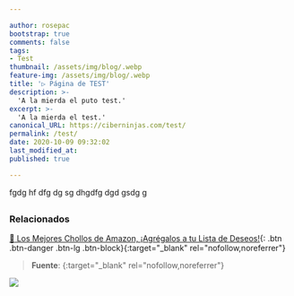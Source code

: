 ```yaml
---

author: rosepac
bootstrap: true
comments: false
tags:
- Test
thumbnail: /assets/img/blog/.webp
feature-img: /assets/img/blog/.webp
title: '▷ Página de TEST'
description: >-
  'A la mierda el puto test.'
excerpt: >-
  'A la mierda el test.'
canonical_URL: https://ciberninjas.com/test/
permalink: /test/
date: 2020-10-09 09:32:02
last_modified_at:
published: true

---
```


fgdg hf dfg dg sg dhgdfg dgd gsdg g

## 

<!-- contenido -->

## 

<!-- contenido -->

### **Relacionados** <!-- omit in toc -->

[]()

[]()

[]()

[]()

[]()

[🛒 Los Mejores Chollos de Amazon, ¡Agrégalos a tu Lista de Deseos!](/amazon/ "Los Mejores Chollos de Amazon, Ofertas Flash, Black Monday y Amazon Prime Day"){: .btn .btn-danger .btn-lg .btn-block}{:target="_blank" rel="nofollow,noreferrer"}

> **Fuente**: []( ""){:target="_blank" rel="nofollow,noreferrer"}

![](/assets/img/blog/.webp "")